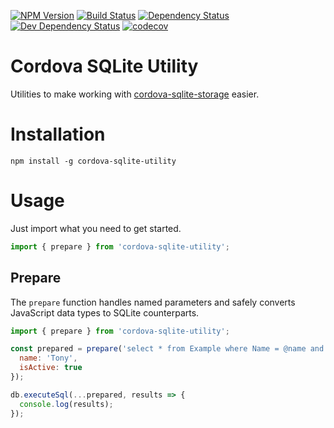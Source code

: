[![NPM Version](https://badge.fury.io/js/cordova-sqlite-utility.svg)](https://badge.fury.io/js/cordova-sqlite-utility)
[![Build Status](https://travis-ci.org/justinlettau/cordova-sqlite-utility.svg?branch=master)](https://travis-ci.org/justinlettau/cordova-sqlite-utility)
[![Dependency Status](https://david-dm.org/justinlettau/cordova-sqlite-utility.svg)](https://david-dm.org/justinlettau/cordova-sqlite-utility)
[![Dev Dependency Status](https://david-dm.org/justinlettau/cordova-sqlite-utility/dev-status.svg)](https://david-dm.org/justinlettau/cordova-sqlite-utility?type=dev)
[![codecov](https://codecov.io/gh/justinlettau/cordova-sqlite-utility/branch/master/graph/badge.svg)](https://codecov.io/gh/justinlettau/cordova-sqlite-utility)

# Cordova SQLite Utility
Utilities to make working with [cordova-sqlite-storage](https://github.com/litehelpers/Cordova-sqlite-storage) easier.

# Installation
```
npm install -g cordova-sqlite-utility
```

# Usage
Just import what you need to get started.

```js
import { prepare } from 'cordova-sqlite-utility';
```

## Prepare
The `prepare` function handles named parameters and safely converts JavaScript data types to SQLite counterparts.

```js
import { prepare } from 'cordova-sqlite-utility';

const prepared = prepare('select * from Example where Name = @name and IsActive = @isActive', {
  name: 'Tony',
  isActive: true
});

db.executeSql(...prepared, results => {
  console.log(results);
});
```
